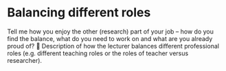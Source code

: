 # Balancing different roles

Tell me how you enjoy the other (research) part of your job – how do you find the balance, what do you need to work on and what are you already proud of?
 Description of how the lecturer balances different professional roles (e.g. different teaching roles or the roles of teacher versus researcher).